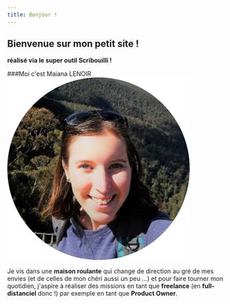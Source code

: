```yaml
---
title: Bonjour !
---
```

## Bienvenue sur mon petit site !
**réalisé via le super outil Scribouilli !**

###Moi c'est Maiana LENOIR
![Maiana LENOIR](https://github.com/Maiana8L/test-website-repo-3796/blob/main/images/Maiana%20-%20Photo%20CV%20cercle.png?raw=true)

Je vis dans une **maison roulante** qui change de direction au gré de mes envies (et de celles de mon chéri aussi un peu ...) et pour faire tourner mon quotidien, j'aspire à réaliser des missions en tant que **freelance** (en **full-distanciel** donc !) par exemple en tant que **Product Owner**.